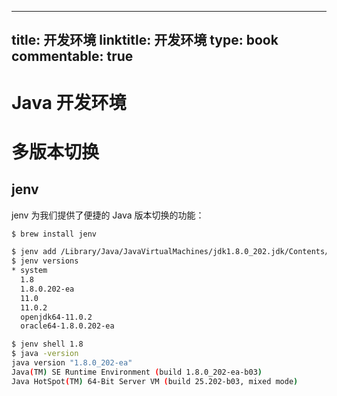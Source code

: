 
---
title: 开发环境
linktitle: 开发环境
type: book
commentable: true
---

# Java 开发环境

# 多版本切换

## jenv

jenv 为我们提供了便捷的 Java 版本切换的功能：

```sh
$ brew install jenv

$ jenv add /Library/Java/JavaVirtualMachines/jdk1.8.0_202.jdk/Contents/Home/
$ jenv versions
* system
  1.8
  1.8.0.202-ea
  11.0
  11.0.2
  openjdk64-11.0.2
  oracle64-1.8.0.202-ea

$ jenv shell 1.8
$ java -version
java version "1.8.0_202-ea"
Java(TM) SE Runtime Environment (build 1.8.0_202-ea-b03)
Java HotSpot(TM) 64-Bit Server VM (build 25.202-b03, mixed mode)
```

    